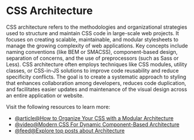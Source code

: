 # CSS Architecture

CSS architecture refers to the methodologies and organizational strategies used to structure and maintain CSS code in large-scale web projects. It focuses on creating scalable, maintainable, and modular stylesheets to manage the growing complexity of web applications. Key concepts include naming conventions (like BEM or SMACSS), component-based design, separation of concerns, and the use of preprocessors (such as Sass or Less). CSS architecture often employs techniques like CSS modules, utility classes, or CSS-in-JS solutions to improve code reusability and reduce specificity conflicts. The goal is to create a systematic approach to styling that enhances collaboration among developers, reduces code duplication, and facilitates easier updates and maintenance of the visual design across an entire application or website.

Visit the following resources to learn more:

- [@article@How to Organize Your CSS with a Modular Architecture](https://snipcart.com/blog/organize-css-modular-architecture)
- [@video@Modern CSS For Dynamic Component-Based Architecture](https://www.youtube.com/watch?v=Y50iqMlrqU8)
- [@feed@Explore top posts about Architecture](https://app.daily.dev/tags/architecture?ref=roadmapsh)
